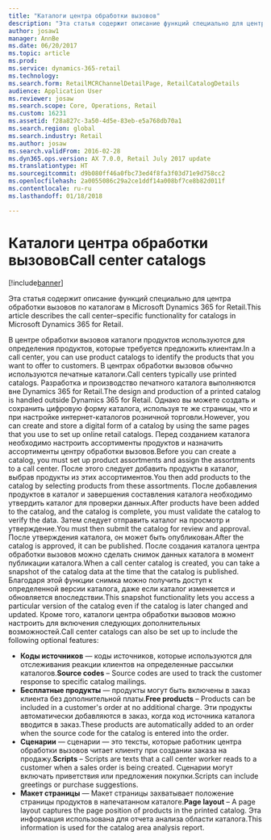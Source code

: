 ```yaml
---
title: "Каталоги центра обработки вызовов"
description: "Эта статья содержит описание функций специально для центра обработки вызовов по каталогам в Microsoft Dynamics 365 for Retail."
author: josaw1
manager: AnnBe
ms.date: 06/20/2017
ms.topic: article
ms.prod: 
ms.service: dynamics-365-retail
ms.technology: 
ms.search.form: RetailMCRChannelDetailPage, RetailCatalogDetails
audience: Application User
ms.reviewer: josaw
ms.search.scope: Core, Operations, Retail
ms.custom: 16231
ms.assetid: f28a827c-3a50-4d5e-83eb-e5a768db70a1
ms.search.region: global
ms.search.industry: Retail
ms.author: josaw
ms.search.validFrom: 2016-02-28
ms.dyn365.ops.version: AX 7.0.0, Retail July 2017 update
ms.translationtype: HT
ms.sourcegitcommit: d9b080ff46a0fbc73ed4f8fa3f03d71e9d758cc2
ms.openlocfilehash: 2a0055086c29a2ce1ddf14a008bf7ce8b82d011f
ms.contentlocale: ru-ru
ms.lasthandoff: 01/18/2018

---
```


# <a name="call-center-catalogs"></a><span data-ttu-id="7fc29-103">Каталоги центра обработки вызовов</span><span class="sxs-lookup"><span data-stu-id="7fc29-103">Call center catalogs</span></span>

[!include[banner](includes/banner.md)]


<span data-ttu-id="7fc29-104">Эта статья содержит описание функций специально для центра обработки вызовов по каталогам в Microsoft Dynamics 365 for Retail.</span><span class="sxs-lookup"><span data-stu-id="7fc29-104">This article describes the call center–specific functionality for catalogs in Microsoft Dynamics 365 for Retail.</span></span>

<span data-ttu-id="7fc29-105">В центре обработки вызовов каталоги продуктов используются для определения продуктов, которые требуется предложить клиентам.</span><span class="sxs-lookup"><span data-stu-id="7fc29-105">In a call center, you can use product catalogs to identify the products that you want to offer to customers.</span></span> <span data-ttu-id="7fc29-106">В центрах обработки вызовов обычно используются печатные каталоги.</span><span class="sxs-lookup"><span data-stu-id="7fc29-106">Call centers typically use printed catalogs.</span></span> <span data-ttu-id="7fc29-107">Разработка и производство печатного каталога выполняются вне Dynamics 365 for Retail.</span><span class="sxs-lookup"><span data-stu-id="7fc29-107">The design and production of a printed catalog is handled outside Dynamics 365 for Retail.</span></span> <span data-ttu-id="7fc29-108">Однако вы можете создать и сохранить цифровую форму каталога, используя те же страницы, что и при настройке интернет-каталогов розничной торговли.</span><span class="sxs-lookup"><span data-stu-id="7fc29-108">However, you can create and store a digital form of a catalog by using the same pages that you use to set up online retail catalogs.</span></span> <span data-ttu-id="7fc29-109">Перед созданием каталога необходимо настроить ассортименты продуктов и назначить ассортименты центру обработки вызовов.</span><span class="sxs-lookup"><span data-stu-id="7fc29-109">Before you can create a catalog, you must set up product assortments and assign the assortments to a call center.</span></span> <span data-ttu-id="7fc29-110">После этого следует добавить продукты в каталог, выбрав продукты из этих ассортиментов.</span><span class="sxs-lookup"><span data-stu-id="7fc29-110">You then add products to the catalog by selecting products from these assortments.</span></span> <span data-ttu-id="7fc29-111">После добавления продуктов в каталог и завершения составления каталога необходимо утвердить каталог для проверки данных.</span><span class="sxs-lookup"><span data-stu-id="7fc29-111">After products have been added to the catalog, and the catalog is complete, you must validate the catalog to verify the data.</span></span> <span data-ttu-id="7fc29-112">Затем следует отправить каталог на просмотр и утверждение.</span><span class="sxs-lookup"><span data-stu-id="7fc29-112">You must then submit the catalog for review and approval.</span></span> <span data-ttu-id="7fc29-113">После утверждения каталога, он может быть опубликован.</span><span class="sxs-lookup"><span data-stu-id="7fc29-113">After the catalog is approved, it can be published.</span></span> <span data-ttu-id="7fc29-114">После создания каталога центра обработки вызовов можно сделать снимок данных каталога в момент публикации каталога.</span><span class="sxs-lookup"><span data-stu-id="7fc29-114">When a call center catalog is created, you can take a snapshot of the catalog data at the time that the catalog is published.</span></span> <span data-ttu-id="7fc29-115">Благодаря этой функции снимка можно получить доступ к определенной версии каталога, даже если каталог изменяется и обновляется впоследствии.</span><span class="sxs-lookup"><span data-stu-id="7fc29-115">This snapshot functionality lets you access a particular version of the catalog even if the catalog is later changed and updated.</span></span> <span data-ttu-id="7fc29-116">Кроме того, каталоги центра обработки вызовов можно настроить для включения следующих дополнительных возможностей.</span><span class="sxs-lookup"><span data-stu-id="7fc29-116">Call center catalogs can also be set up to include the following optional features:</span></span>

-   <span data-ttu-id="7fc29-117">**Коды источников** — коды источников, которые используются для отслеживания реакции клиентов на определенные рассылки каталогов.</span><span class="sxs-lookup"><span data-stu-id="7fc29-117">**Source codes** – Source codes are used to track the customer response to specific catalog mailings.</span></span>
-   <span data-ttu-id="7fc29-118">**Бесплатные продукты** — продукты могут быть включены в заказ клиента без дополнительной платы.</span><span class="sxs-lookup"><span data-stu-id="7fc29-118">**Free products** – Products can be included in a customer's order at no additional charge.</span></span> <span data-ttu-id="7fc29-119">Эти продукты автоматически добавляются в заказ, когда код источника каталога вводится в заказ.</span><span class="sxs-lookup"><span data-stu-id="7fc29-119">These products are automatically added to an order when the source code for the catalog is entered into the order.</span></span>
-   <span data-ttu-id="7fc29-120">**Сценарии** — сценарии — это тексты, которые работник центра обработки вызовов читает клиенту при создании заказа на продажу.</span><span class="sxs-lookup"><span data-stu-id="7fc29-120">**Scripts** – Scripts are texts that a call center worker reads to a customer when a sales order is being created.</span></span> <span data-ttu-id="7fc29-121">Сценарии могут включать приветствия или предложения покупки.</span><span class="sxs-lookup"><span data-stu-id="7fc29-121">Scripts can include greetings or purchase suggestions.</span></span>
-   <span data-ttu-id="7fc29-122">**Макет страницы** — Макет страницы захватывает положение страницы продуктов в напечатанном каталоге.</span><span class="sxs-lookup"><span data-stu-id="7fc29-122">**Page layout** – A page layout captures the page position of products in the printed catalog.</span></span> <span data-ttu-id="7fc29-123">Эта информация использована для отчета анализа области каталога.</span><span class="sxs-lookup"><span data-stu-id="7fc29-123">This information is used for the catalog area analysis report.</span></span>





